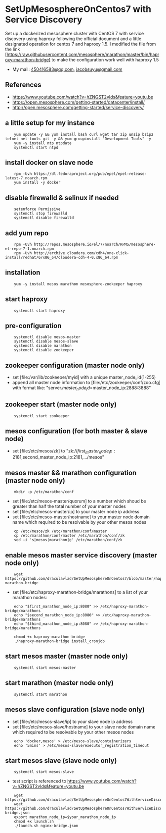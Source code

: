 # SetUpMesosphereOnCentos7 with Service Discovery
Set up a dockerized mesosphere cluster with CentOS 7 with service discovery using haproxy following the official document and a little designated operation for centos 7 and haproxy 1.5. I modified the file from the link [https://raw.githubusercontent.com/mesosphere/marathon/master/bin/haproxy-marathon-bridge] to make the configuration work well with haproxy 1.5

* My mail: 450416583@qq.com, jacobsuyu@gmail.com

## References
* https://www.youtube.com/watch?v=hZNGST2vIds&feature=youtu.be
* https://open.mesosphere.com/getting-started/datacenter/install/
* http://open.mesosphere.com/getting-started/service-discovery/

## a little setup for my instance 
```shell
    yum update -y && yum install bash curl wget tar zip unzip bzip2 telnet net-tools git -y && yum groupinstall "Development Tools" –y
    yum -y install ntp ntpdate
    systemctl start ntpd
```

## install docker on slave node
```shell
    rpm -Uvh https://dl.fedoraproject.org/pub/epel/epel-release-latest-7.noarch.rpm
    yum install -y docker
```

## disable firewalld & selinux if needed
```shell
    setenforce Permissive
    systemctl stop firewalld
    systemctl disable firewalld
```

## add yum repo
```shell
    rpm -Uvh http://repos.mesosphere.io/el/7/noarch/RPMS/mesosphere-el-repo-7-1.noarch.rpm
    rpm -Uvh http://archive.cloudera.com/cdh4/one-click-install/redhat/6/x86_64/cloudera-cdh-4-0.x86_64.rpm
```

## installation 
```shell
    yum -y install mesos marathon mesosphere-zookeeper haproxy
```

## start haproxy
```shell
    systemctl start haproxy
```

## pre-configuration
```shell
    systemctl disable mesos-master
    systemctl disable mesos-slave
    systemctl disable marathon
    systemctl disable zookeeper
```

## zookeeper configuration (master node only)
- set [file:/var/lib/zookeeper/myid] with a unique master_node_id(1-255)
- append all master node information to [file:/etc/zookeeper/conf/zoo.cfg] with format like: "server.$master_node_id=$master_node_ip:2888:3888"

## zookeeper start (master node only)
```shell
    systemctl start zookeeper
```

## mesos configuration (for both master & slave node)
- set [file:/etc/mesos/zk] to  "zk://$first_master_node_ip:2181,$second_master_node_ip:2181,.../mesos" 

## mesos master && marathon configuration (master node only)
```shell
    mkdir -p /etc/marathon/conf
```
- set [file:/etc/mesos-master/quorum] to a number which shoud be greater than half the total number of your master nodes 
- set [file:/etc/mesos-master/ip] to your master node ip address
- set [file:/etc/mesos-master/hostname] to your master node domain name which required to be resolvable by your other mesos nodes
```shell
    cp /etc/mesos/zk /etc/marathon/conf/master
    cp /etc/marathon/conf/master /etc/marathon/conf/zk
    sed –i 's|mesos|marathon|g' /etc/marathon/conf/zk
```
## enable mesos master service discovery (master node only)
```shell
    wget https://github.com/draculavlad/SetUpMesosphereOnCentos7/blob/master/haproxy-marathon-bridge
```
- set [file:/etc/haproxy-marathon-bridge/marathons] to a list of your marathon nodes:
```shell
    echo "$first_marathon_node_ip:8080" >> /etc/haproxy-marathon-bridge/marathons
    echo "$second_marathon_node_ip:8080" >> /etc/haproxy-marathon-bridge/marathons
    echo "$third_marathon_node_ip:8080" >> /etc/haproxy-marathon-bridge/marathons
```
```shell
    chmod +x haproxy-marathon-bridge
    ./haproxy-marathon-bridge install_cronjob
```
## start mesos master (master node only)
```shell
    systemctl start mesos-master
```
## start marathon (master node only)
```shell
    systemctl start marathon
```
## mesos slave configuration (slave node only)
- set [file:/etc/mesos-slave/ip] to your slave node ip address
- set [file:/etc/mesos-slave/hostname] to your slave node domain name which required to be resolvable by your other mesos nodes
```shell
    echo 'docker,mesos' > /etc/mesos-slave/containerizers
    echo '5mins' > /etc/mesos-slave/executor_registration_timeout
```
## start mesos slave (slave node only)
```shell
    systemctl start mesos-slave
```
- test script is referenced to https://www.youtube.com/watch?v=hZNGST2vIds&feature=youtu.be
```shell
    wget https://github.com/draculavlad/SetUpMesosphereOnCentos7WithServiceDiscovery/blob/master/launch.sh
    wget https://github.com/draculavlad/SetUpMesosphereOnCentos7WithServiceDiscovery/blob/master/nginx-bridge.json
    export marathon_node_ip=$your_marathon_node_ip
    chmod +x launch.sh
    ./launch.sh nginx-bridge.json
```
